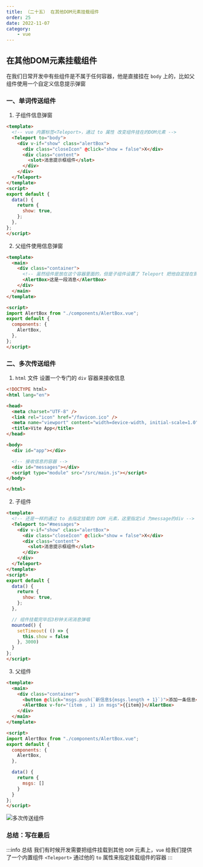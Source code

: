 ```yaml
---
title: （二十五） 在其他DOM元素挂载组件
order: 25
date: 2022-11-07
category:
    - vue
---
```


##  在其他DOM元素挂载组件
在我们日常开发中有些组件是不属于任何容器，他是直接挂在 `body` 上的，比如父组件使用一个自定义信息提示弹窗

### 一、单词传送组件
1. 子组件信息弹窗
```html
<template>
  <!-- vue 内置标签<Teleport>，通过 to 属性 改变组件挂在的DOM元素 -->
  <Teleport to="body">
    <div v-if="show" class="alertBox">
      <div class="closeIcon" @click="show = false">X</div>
      <div class="content">
        <slot>消息提示框组件</slot>
      </div>
    </div>
  </Teleport>
</template>
<script>
export default {
  data() {
    return {
      show: true,
    };
  },
};
</script>
```

2. 父组件使用信息弹窗
```html
<template>
  <main>
    <div class="container">
      <!-- 虽然组件是放在这个容器里面的，但是子组件设置了 Teleport 把他自定挂在到了body 上 -->
      <AlertBox>这是一段消息</AlertBox>
    </div>
  </main>
</template>

<script>
import AlertBox from "./components/AlertBox.vue";
export default {
  components: {
    AlertBox,
  },
};
</script>
```

### 二、多次传送组件
1. `html` 文件 设置一个专门的 `div` 容器来接收信息
```html
<!DOCTYPE html>
<html lang="en">

<head>
  <meta charset="UTF-8" />
  <link rel="icon" href="/favicon.ico" />
  <meta name="viewport" content="width=device-width, initial-scale=1.0" />
  <title>Vite App</title>
</head>

<body>
  <div id="app"></div>

  <!-- 接收信息的容器 -->
  <div id="messages"></div>
  <script type="module" src="/src/main.js"></script>
</body>

</html>
```

2. 子组件
```html
<template>
  <!-- 还是一样的通过 to 去指定挂载的 DOM 元素，这里指定id 为message的div -->
  <Teleport to="#messages">
    <div v-if="show" class="alertBox">
      <div class="closeIcon" @click="show = false">X</div>
      <div class="content">
        <slot>消息提示框组件</slot>
      </div>
    </div>
  </Teleport>
</template>
<script>
export default {
  data() {
    return {
      show: true,
    };
  },

  // 组件挂载完毕后3秒钟关闭消息弹唱
  mounted() {
    setTimeout( () => {
      this.show = false
    }, 3000)
  }
};
</script>
```

3. 父组件
```html
<template>
  <main>
    <div class="container">
      <button @click="msgs.push(`新信息${msgs.length + 1}`)">添加一条信息</button>
      <AlertBox v-for="(item , i) in msgs">{{item}}</AlertBox>
    </div>
  </main>
</template>

<script>
import AlertBox from "./components/AlertBox.vue";
export default {
  components: {
    AlertBox,
  },

  data() {
    return {
      msgs: []
    }
  }
};
</script>
```

![多次传送组件](https://image.zswei.xyz/img/vue-25.png)

### 总结：写在最后
:::info 总结
我们有时候开发需要把组件挂载到其他 `DOM` 元素上，`vue` 给我们提供了一个内置组件 `<Teleport>` 通过他的 `to` 属性来指定挂载组件的容器
:::